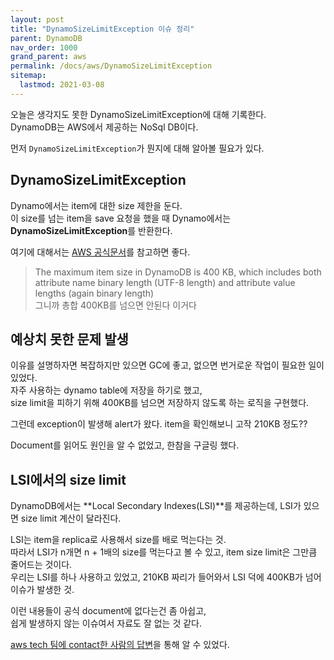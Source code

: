 ```yaml
---
layout: post
title: "DynamoSizeLimitException 이슈 정리"
parent: DynamoDB
nav_order: 1000
grand_parent: aws
permalink: /docs/aws/DynamoSizeLimitException
sitemap:
  lastmod: 2021-03-08
---
```


오늘은 생각지도 못한 DynamoSizeLimitException에 대해 기록한다.  
DynamoDB는 AWS에서 제공하는 NoSql DB이다.

먼저 `DynamoSizeLimitException`가 뭔지에 대해 알아볼 필요가 있다.

## DynamoSizeLimitException

Dynamo에서는 item에 대한 size 제한을 둔다.  
이 size를 넘는 item을 save 요청을 했을 때 Dynamo에서는 **DynamoSizeLimitException**를 반환한다.  

여기에 대해서는 [AWS 공식문서](https://docs.aws.amazon.com/amazondynamodb/latest/developerguide/Limits.html#limits-items)를 참고하면 좋다.  
> The maximum item size in DynamoDB is 400 KB, which includes both attribute name binary length (UTF-8 length) and attribute value lengths (again binary length)  
> 그니까 총합 400KB를 넘으면 안된다 이거다

## 예상치 못한 문제 발생

이유를 설명하자면 복잡하지만 있으면 GC에 좋고, 없으면 번거로운 작업이 필요한 일이 있었다.  
자주 사용하는 dynamo table에 저장을 하기로 했고,  
size limit을 피하기 위해 400KB를 넘으면 저장하지 않도록 하는 로직을 구현했다.

그런데 exception이 발생해 alert가 왔다.
item을 확인해보니 고작 210KB 정도??

Document를 읽어도 원인을 알 수 없었고, 한참을 구글링 했다.

## LSI에서의 size limit

DynamoDB에서는 **Local Secondary Indexes(LSI)**를 제공하는데, LSI가 있으면 size limit 계산이 달라진다.

LSI는 item을 replica로 사용해서 size를 배로 먹는다는 것.  
따라서 LSI가 n개면 n + 1배의 size를 먹는다고 볼 수 있고, item size limit은 그만큼 줄어드는 것이다.  
우리는 LSI를 하나 사용하고 있었고, 210KB 짜리가 들어와서 LSI 덕에 400KB가 넘어 이슈가 발생한 것.

이런 내용들이 공식 document에 없다는건 좀 아쉽고,  
쉽게 발생하지 않는 이슈여서 자료도 잘 없는 것 같다.


[aws tech 팀에 contact한 사람의 답변](https://stackoverflow.com/questions/33768971/how-to-calculate-dynamodb-item-size-getting-validationerror-400kb-boto)을 통해 알 수 있었다.